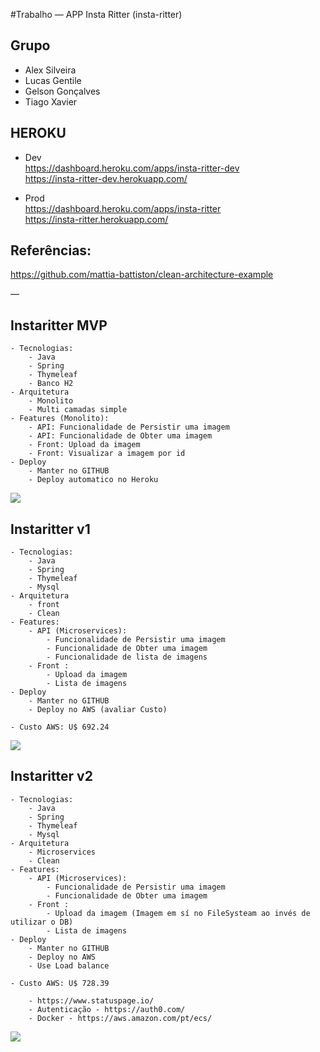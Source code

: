 

#Trabalho — APP Insta Ritter (insta-ritter)   

## Grupo

* Alex Silveira  
* Lucas Gentile  
* Gelson Gonçalves  
* Tiago Xavier  

## HEROKU
* Dev    
https://dashboard.heroku.com/apps/insta-ritter-dev    
https://insta-ritter-dev.herokuapp.com/    

* Prod   
https://dashboard.heroku.com/apps/insta-ritter   
https://insta-ritter.herokuapp.com/    

## Referências:   
https://github.com/mattia-battiston/clean-architecture-example    

— 

## Instaritter MVP  
	- Tecnologias:   
		- Java    
		- Spring   
		- Thymeleaf   
		- Banco H2   
	- Arquitetura   
		- Monolito   
		- Multi camadas simple   
	- Features (Monolito):   
		- API: Funcionalidade de Persistir uma imagem   
		- API: Funcionalidade de Obter uma imagem   
		- Front: Upload da imagem   
		- Front: Visualizar a imagem por id   
	- Deploy   
		- Manter no GITHUB   
		- Deploy automatico no Heroku

![](https://lh3.googleusercontent.com/znBVXfPvhYyXVHWOZME9b0F2PzscsHZ_OtaAX5Qx7SoUhIwprpUeXgQRZ0M9GvAAXn09tdLPk5oT)

## Instaritter v1     
	- Tecnologias:   
		- Java    
		- Spring   
		- Thymeleaf   
		- Mysql   
	- Arquitetura   
		- front   
		- Clean   
	- Features:   
		- API (Microservices):   
			- Funcionalidade de Persistir uma imagem   
			- Funcionalidade de Obter uma imagem   
			- Funcionalidade de lista de imagens   
		- Front :    
			- Upload da imagem   
			- Lista de imagens   
	- Deploy   
		- Manter no GITHUB   
		- Deploy no AWS (avaliar Custo)   

	- Custo AWS: U$ 692.24	

![](https://lh3.googleusercontent.com/bEHBVVsqsPx3HYhUYoFgGJE1pioI_ALGi0i6ezEJzDg9hnmmIg75pV5MBnXsUBqIvvoh-4HYNlih)
  
## Instaritter v2   
	- Tecnologias:    
		- Java    
		- Spring    
		- Thymeleaf    
		- Mysql    
	- Arquitetura    
		- Microservices    
		- Clean    
	- Features:    
		- API (Microservices):     
			- Funcionalidade de Persistir uma imagem    
			- Funcionalidade de Obter uma imagem    
		- Front :      
			- Upload da imagem (Imagem em sí no FileSysteam ao invés de utilizar o DB)   
			- Lista de imagens    
	- Deploy    
		- Manter no GITHUB    
		- Deploy no AWS    
		- Use Load balance

	- Custo AWS: U$ 728.39    

		- https://www.statuspage.io/    
		- Autenticação - https://auth0.com/   
		- Docker - https://aws.amazon.com/pt/ecs/   

![](https://lh3.googleusercontent.com/rGGHVpU2JWL4nmeT8XSCNFZtLKnyHXaoFoKwfJ3yiw9K1FpW2VjegF6V8mANcNCEDVhZFCgU_bH5)
